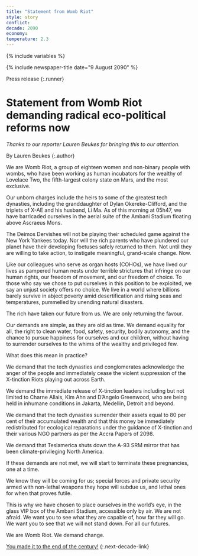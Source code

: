 ```yaml
---
title: "Statement from Womb Riot"
style: story
conflict: 
decade: 2090
economy: 
temperature: 2.3
---
```


{% include variables %}

{% include newspaper-title date="9 August 2090" %}

Press release
{:.runner}

# Statement from Womb Riot demanding radical eco-political reforms now

*Thanks to our reporter Lauren Beukes for bringing this to our attention.*

By Lauren Beukes
{:.author}

We are Womb Riot, a group of eighteen women and non-binary people with wombs, who have been working as human incubators for the wealthy of Lovelace Two, the fifth-largest colony state on Mars, and the most exclusive.

Our unborn charges include the heirs to some of the greatest tech dynasties, including the granddaughter of Dylan Okereke-Clifford, and the triplets of X-AE and his husband, Li Ma. As of this morning at 05h47, we have barricaded ourselves in the aerial suite of the Ambani Stadium floating above Ascraeus Mons.

The Deimos Dervishes will not be playing their scheduled game against the New York Yankees today. Nor will the rich parents who have plundered our planet have their developing foetuses safely returned to them. Not until they are willing to take action, to instigate meaningful, grand-scale change. Now.

Like our colleagues who serve as organ hosts (COHOs), we have lived our lives as pampered human nests under terrible strictures that infringe on our human rights, our freedom of movement, and our freedom of choice. To those who say we chose to put ourselves in this position to be exploited, we say an unjust society offers no choice. We live in a world where billions barely survive in abject poverty amid desertification and rising seas and temperatures, pummelled by unending natural disasters.

The rich have taken our future from us. We are only returning the favour.

Our demands are simple, as they are old as time. We demand equality for all, the right to clean water, food, safety, security, bodily autonomy, and the chance to pursue happiness for ourselves and our children, without having to surrender ourselves to the whims of the wealthy and privileged few.

What does this mean in practice?

We demand that the tech dynasties and conglomerates acknowledge the anger of the people and immediately cease the violent suppression of the X-tinction Riots playing out across Earth.

We demand the immediate release of X-tinction leaders including but not limited to Charne Allais, Kim Ahn and D’Angelo Greenwood, who are being held in inhumane conditions in Jakarta, Medellin, Detroit and beyond.

We demand that the tech dynasties surrender their assets equal to 80 per cent of their accumulated wealth and that this money be immediately redistributed for ecological reparations under the guidance of X-tinction and their various NGO partners as per the Accra Papers of 2098.

We demand that Teslamerica shuts down the A-93 SRM mirror that has been climate-privileging North America.

If these demands are not met, we will start to terminate these pregnancies, one at a time.

We know they will be coming for us; special forces and private security armed with non-lethal weapons they hope will subdue us, and lethal ones for when that proves futile.

This is why we have chosen to place ourselves in the world’s eye, in the glass VIP box of the Ambani Stadium, accessible only by air. We are not afraid. We want you to see what they are capable of, how far they will go. We want you to see that we will not stand down. For all our futures.

We are Womb Riot. We demand change.

[You made it to the end of the century!](ending_2100-billionaire-saviours.html)
{:.next-decade-link}

